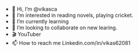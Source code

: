 - 👋 Hi, I’m @vikasca
- 👀 I’m interested in reading novels, playing cricket.
- 🌱 I’m currently learning 
- 💞️ I’m looking to collaborate on new learing.
- 🎬 YouTuber
- 📫 How to reach me Linkedin.com/in/vikas62081

<!---
vikasca/vikasca is a ✨ special ✨ repository because its `README.md` (this file) appears on your GitHub profile.
You can click the Preview link to take a look at your changes.
--->
